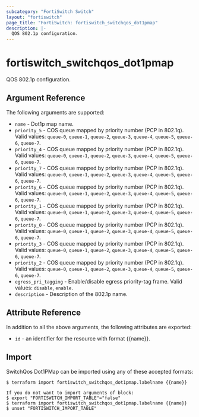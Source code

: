 ```yaml
---
subcategory: "FortiSwitch Switch"
layout: "fortiswitch"
page_title: "FortiSwitch: fortiswitch_switchqos_dot1pmap"
description: |-
  QOS 802.1p configuration.
---
```


# fortiswitch_switchqos_dot1pmap
QOS 802.1p configuration.

## Argument Reference

The following arguments are supported:

* `name` - Dot1p map name.
* `priority_5` - COS queue mapped by priority number (PCP in 802.1q). Valid values: `queue-0`, `queue-1`, `queue-2`, `queue-3`, `queue-4`, `queue-5`, `queue-6`, `queue-7`.
* `priority_4` - COS queue mapped by priority number (PCP in 802.1q). Valid values: `queue-0`, `queue-1`, `queue-2`, `queue-3`, `queue-4`, `queue-5`, `queue-6`, `queue-7`.
* `priority_7` - COS queue mapped by priority number (PCP in 802.1q). Valid values: `queue-0`, `queue-1`, `queue-2`, `queue-3`, `queue-4`, `queue-5`, `queue-6`, `queue-7`.
* `priority_6` - COS queue mapped by priority number (PCP in 802.1q). Valid values: `queue-0`, `queue-1`, `queue-2`, `queue-3`, `queue-4`, `queue-5`, `queue-6`, `queue-7`.
* `priority_1` - COS queue mapped by priority number (PCP in 802.1q). Valid values: `queue-0`, `queue-1`, `queue-2`, `queue-3`, `queue-4`, `queue-5`, `queue-6`, `queue-7`.
* `priority_0` - COS queue mapped by priority number (PCP in 802.1q). Valid values: `queue-0`, `queue-1`, `queue-2`, `queue-3`, `queue-4`, `queue-5`, `queue-6`, `queue-7`.
* `priority_3` - COS queue mapped by priority number (PCP in 802.1q). Valid values: `queue-0`, `queue-1`, `queue-2`, `queue-3`, `queue-4`, `queue-5`, `queue-6`, `queue-7`.
* `priority_2` - COS queue mapped by priority number (PCP in 802.1q). Valid values: `queue-0`, `queue-1`, `queue-2`, `queue-3`, `queue-4`, `queue-5`, `queue-6`, `queue-7`.
* `egress_pri_tagging` - Enable/disable egress priority-tag frame. Valid values: `disable`, `enable`.
* `description` - Description of the 802.1p name.


## Attribute Reference

In addition to all the above arguments, the following attributes are exported:
* `id` - an identifier for the resource with format {{name}}.

## Import

SwitchQos Dot1PMap can be imported using any of these accepted formats:
```
$ terraform import fortiswitch_switchqos_dot1pmap.labelname {{name}}

If you do not want to import arguments of block:
$ export "FORTISWITCH_IMPORT_TABLE"="false"
$ terraform import fortiswitch_switchqos_dot1pmap.labelname {{name}}
$ unset "FORTISWITCH_IMPORT_TABLE"
```
